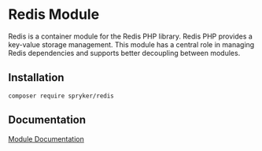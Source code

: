 # Redis Module

Redis is a container module for the Redis PHP library. Redis PHP provides a key-value storage management. This module has a central role in managing Redis dependencies and supports better decoupling between modules.

## Installation

```
composer require spryker/redis
```

## Documentation

[Module Documentation](https://academy.spryker.com/developing_with_spryker/yves/redis_as_kv.html)
